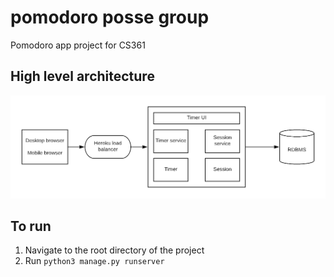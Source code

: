 # pomodoro posse group
Pomodoro app project for CS361

## High level architecture
![high level architecture](./images/Pomodoro.png "High level architecture")

## To run
1. Navigate to the root directory of the project
1. Run `python3 manage.py runserver`